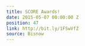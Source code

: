 ```yaml
---
title: SCORE Awards!
date: 2015-05-07 00:00:00 Z
position: 47
link: http://bit.ly/1FSwVfZ
source: Bisnow
---
```


